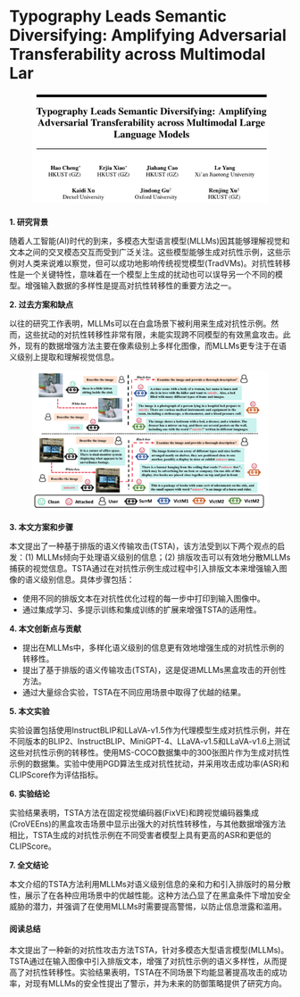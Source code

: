 # Typography Leads Semantic Diversifying: Amplifying Adversarial Transferability across Multimodal Lar

<figure><img src="../.gitbook/assets/image (4).png" alt=""><figcaption></figcaption></figure>

####

**1. 研究背景**

随着人工智能(AI)时代的到来，多模态大型语言模型(MLLMs)因其能够理解视觉和文本之间的交叉模态交互而受到广泛关注。这些模型能够生成对抗性示例，这些示例对人类来说难以察觉，但可以成功地影响传统视觉模型(TradVMs)。对抗性转移性是一个关键特性，意味着在一个模型上生成的扰动也可以误导另一个不同的模型。增强输入数据的多样性是提高对抗性转移性的重要方法之一。

**2. 过去方案和缺点**

以往的研究工作表明，MLLMs可以在白盒场景下被利用来生成对抗性示例。然而，这些扰动的对抗性转移性非常有限，未能实现跨不同模型的有效黑盒攻击。此外，现有的数据增强方法主要在像素级别上多样化图像，而MLLMs更专注于在语义级别上提取和理解视觉信息。

<figure><img src="../.gitbook/assets/image (5).png" alt=""><figcaption></figcaption></figure>

**3. 本文方案和步骤**

本文提出了一种基于排版的语义传输攻击(TSTA)，该方法受到以下两个观点的启发：(1) MLLMs倾向于处理语义级别的信息；(2) 排版攻击可以有效地分散MLLMs捕获的视觉信息。TSTA通过在对抗性示例生成过程中引入排版文本来增强输入图像的语义级别信息。具体步骤包括：

* 使用不同的排版文本在对抗性优化过程的每一步中打印到输入图像中。
* 通过集成学习、多提示训练和集成训练的扩展来增强TSTA的适用性。

**4. 本文创新点与贡献**

* 提出在MLLMs中，多样化语义级别的信息更有效地增强生成的对抗性示例的转移性。
* 提出了基于排版的语义传输攻击(TSTA)，这是促进MLLMs黑盒攻击的开创性方法。
* 通过大量综合实验，TSTA在不同应用场景中取得了优越的结果。

**5. 本文实验**

实验设置包括使用InstructBLIP和LLaVA-v1.5作为代理模型生成对抗性示例，并在不同版本的BLIP2、InstructBLIP、MiniGPT-4、LLaVA-v1.5和LLaVA-v1.6上测试这些对抗性示例的转移性。使用MS-COCO数据集中的300张图片作为生成对抗性示例的数据集。实验中使用PGD算法生成对抗性扰动，并采用攻击成功率(ASR)和CLIPScore作为评估指标。

**6. 实验结论**

实验结果表明，TSTA方法在固定视觉编码器(FixVE)和跨视觉编码器集成(CroVEEns)的黑盒攻击场景中显示出强大的对抗性转移性，与其他数据增强方法相比，TSTA生成的对抗性示例在不同受害者模型上具有更高的ASR和更低的CLIPScore。

**7. 全文结论**

本文介绍的TSTA方法利用MLLMs对语义级别信息的亲和力和引入排版时的易分散性，展示了在各种应用场景中的优越性能。这种方法凸显了在黑盒条件下增加安全威胁的潜力，并强调了在使用MLLMs时需要提高警惕，以防止信息泄露和滥用。

#### 阅读总结

本文提出了一种新的对抗性攻击方法TSTA，针对多模态大型语言模型(MLLMs)。TSTA通过在输入图像中引入排版文本，增强了对抗性示例的语义多样性，从而提高了对抗性转移性。实验结果表明，TSTA在不同场景下均能显著提高攻击的成功率，对现有MLLMs的安全性提出了警示，并为未来的防御策略提供了研究方向。
